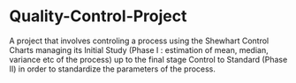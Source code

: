 # Quality-Control-Project
A project that involves controling a process using the Shewhart Control Charts  managing its Initial Study (Phase I : estimation of mean, median, variance etc of the process) up to the final stage Control to Standard (Phase II) in order to standardize the parameters of the process.
